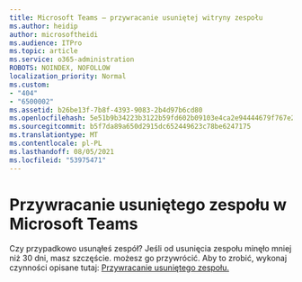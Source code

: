 ```yaml
---
title: Microsoft Teams — przywracanie usuniętej witryny zespołu
ms.author: heidip
author: microsoftheidi
ms.audience: ITPro
ms.topic: article
ms.service: o365-administration
ROBOTS: NOINDEX, NOFOLLOW
localization_priority: Normal
ms.custom:
- "404"
- "6500002"
ms.assetid: b26be13f-7b8f-4393-9083-2b4d97b6cd80
ms.openlocfilehash: 5e51b9b34223b3122b59fd602b09103e4ca2e94444679f767e2a7005a9928694
ms.sourcegitcommit: b5f7da89a650d2915dc652449623c78be6247175
ms.translationtype: MT
ms.contentlocale: pl-PL
ms.lasthandoff: 08/05/2021
ms.locfileid: "53975471"
---
```

# <a name="restoring-a-deleted-team-in-microsoft-teams"></a>Przywracanie usuniętego zespołu w Microsoft Teams

Czy przypadkowo usunąłeś zespół? Jeśli od usunięcia zespołu minęło mniej niż 30 dni, masz szczęście. możesz go przywrócić. Aby to zrobić, wykonaj czynności opisane tutaj: [Przywracanie usuniętego zespołu.](https://docs.microsoft.com/microsoftteams/archive-or-delete-a-team#restore-a-deleted-team)
